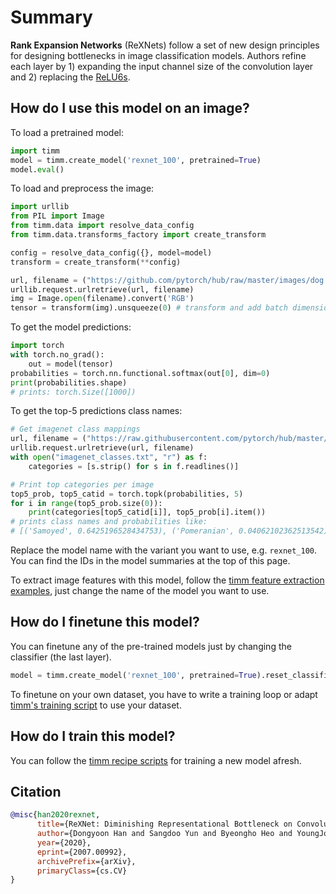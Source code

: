 # Summary

**Rank Expansion Networks** (ReXNets) follow a set of new design principles for designing bottlenecks in image classification models. Authors refine each layer by 1) expanding the input channel size of the convolution layer and 2) replacing the [ReLU6s](https://www.paperswithcode.com/method/relu6).

## How do I use this model on an image?
To load a pretrained model:

```python
import timm
model = timm.create_model('rexnet_100', pretrained=True)
model.eval()
```

To load and preprocess the image:
```python 
import urllib
from PIL import Image
from timm.data import resolve_data_config
from timm.data.transforms_factory import create_transform

config = resolve_data_config({}, model=model)
transform = create_transform(**config)

url, filename = ("https://github.com/pytorch/hub/raw/master/images/dog.jpg", "dog.jpg")
urllib.request.urlretrieve(url, filename)
img = Image.open(filename).convert('RGB')
tensor = transform(img).unsqueeze(0) # transform and add batch dimension
```

To get the model predictions:
```python
import torch
with torch.no_grad():
    out = model(tensor)
probabilities = torch.nn.functional.softmax(out[0], dim=0)
print(probabilities.shape)
# prints: torch.Size([1000])
```

To get the top-5 predictions class names:
```python
# Get imagenet class mappings
url, filename = ("https://raw.githubusercontent.com/pytorch/hub/master/imagenet_classes.txt", "imagenet_classes.txt")
urllib.request.urlretrieve(url, filename) 
with open("imagenet_classes.txt", "r") as f:
    categories = [s.strip() for s in f.readlines()]

# Print top categories per image
top5_prob, top5_catid = torch.topk(probabilities, 5)
for i in range(top5_prob.size(0)):
    print(categories[top5_catid[i]], top5_prob[i].item())
# prints class names and probabilities like:
# [('Samoyed', 0.6425196528434753), ('Pomeranian', 0.04062102362513542), ('keeshond', 0.03186424449086189), ('white wolf', 0.01739676296710968), ('Eskimo dog', 0.011717947199940681)]
```

Replace the model name with the variant you want to use, e.g. `rexnet_100`. You can find the IDs in the model summaries at the top of this page.

To extract image features with this model, follow the [timm feature extraction examples](https://rwightman.github.io/pytorch-image-models/feature_extraction/), just change the name of the model you want to use.

## How do I finetune this model?
You can finetune any of the pre-trained models just by changing the classifier (the last layer).
```python
model = timm.create_model('rexnet_100', pretrained=True).reset_classifier(NUM_FINETUNE_CLASSES)
```
To finetune on your own dataset, you have to write a training loop or adapt [timm's training
script](https://github.com/rwightman/pytorch-image-models/blob/master/train.py) to use your dataset.

## How do I train this model?

You can follow the [timm recipe scripts](https://rwightman.github.io/pytorch-image-models/scripts/) for training a new model afresh.

## Citation

```BibTeX
@misc{han2020rexnet,
      title={ReXNet: Diminishing Representational Bottleneck on Convolutional Neural Network}, 
      author={Dongyoon Han and Sangdoo Yun and Byeongho Heo and YoungJoon Yoo},
      year={2020},
      eprint={2007.00992},
      archivePrefix={arXiv},
      primaryClass={cs.CV}
}
```

<!--
Models:
- Name: rexnet_100
  Metadata:
    FLOPs: 509989377
    Epochs: 400
    Batch Size: 512
    Training Data:
    - ImageNet
    Training Techniques:
    - Label Smoothing
    - Linear Warmup With Cosine Annealing
    - Nesterov Accelerated Gradient
    - Weight Decay
    Training Resources: 4x NVIDIA V100 GPUs
    Architecture:
    - Batch Normalization
    - Convolution
    - Dropout
    - ReLU6
    - Residual Connection
    File Size: 19417552
    Tasks:
    - Image Classification
    Training Time: ''
    ID: rexnet_100
    LR: 0.5
    Dropout: 0.2
    Crop Pct: '0.875'
    Momentum: 0.9
    Image Size: '224'
    Weight Decay: 1.0e-05
    Interpolation: bicubic
    Label Smoothing: 0.1
  Code: https://github.com/rwightman/pytorch-image-models/blob/b9843f954b0457af2db4f9dea41a8538f51f5d78/timm/models/rexnet.py#L212
  Config: ''
  In Collection: RexNet
- Name: rexnet_130
  Metadata:
    FLOPs: 848364461
    Epochs: 400
    Batch Size: 512
    Training Data:
    - ImageNet
    Training Techniques:
    - Label Smoothing
    - Linear Warmup With Cosine Annealing
    - Nesterov Accelerated Gradient
    - Weight Decay
    Training Resources: 4x NVIDIA V100 GPUs
    Architecture:
    - Batch Normalization
    - Convolution
    - Dropout
    - ReLU6
    - Residual Connection
    File Size: 30508197
    Tasks:
    - Image Classification
    Training Time: ''
    ID: rexnet_130
    LR: 0.5
    Dropout: 0.2
    Crop Pct: '0.875'
    Momentum: 0.9
    Image Size: '224'
    Weight Decay: 1.0e-05
    Interpolation: bicubic
    Label Smoothing: 0.1
  Code: https://github.com/rwightman/pytorch-image-models/blob/b9843f954b0457af2db4f9dea41a8538f51f5d78/timm/models/rexnet.py#L218
  Config: ''
  In Collection: RexNet
- Name: rexnet_150
  Metadata:
    FLOPs: 1122374469
    Epochs: 400
    Batch Size: 512
    Training Data:
    - ImageNet
    Training Techniques:
    - Label Smoothing
    - Linear Warmup With Cosine Annealing
    - Nesterov Accelerated Gradient
    - Weight Decay
    Training Resources: 4x NVIDIA V100 GPUs
    Architecture:
    - Batch Normalization
    - Convolution
    - Dropout
    - ReLU6
    - Residual Connection
    File Size: 39227315
    Tasks:
    - Image Classification
    Training Time: ''
    ID: rexnet_150
    LR: 0.5
    Dropout: 0.2
    Crop Pct: '0.875'
    Momentum: 0.9
    Image Size: '224'
    Weight Decay: 1.0e-05
    Interpolation: bicubic
    Label Smoothing: 0.1
  Code: https://github.com/rwightman/pytorch-image-models/blob/b9843f954b0457af2db4f9dea41a8538f51f5d78/timm/models/rexnet.py#L224
  Config: ''
  In Collection: RexNet
- Name: rexnet_200
  Metadata:
    FLOPs: 1960224938
    Epochs: 400
    Batch Size: 512
    Training Data:
    - ImageNet
    Training Techniques:
    - Label Smoothing
    - Linear Warmup With Cosine Annealing
    - Nesterov Accelerated Gradient
    - Weight Decay
    Training Resources: 4x NVIDIA V100 GPUs
    Architecture:
    - Batch Normalization
    - Convolution
    - Dropout
    - ReLU6
    - Residual Connection
    File Size: 65862221
    Tasks:
    - Image Classification
    Training Time: ''
    ID: rexnet_200
    LR: 0.5
    Dropout: 0.2
    Crop Pct: '0.875'
    Momentum: 0.9
    Image Size: '224'
    Weight Decay: 1.0e-05
    Interpolation: bicubic
    Label Smoothing: 0.1
  Code: https://github.com/rwightman/pytorch-image-models/blob/b9843f954b0457af2db4f9dea41a8538f51f5d78/timm/models/rexnet.py#L230
  Config: ''
  In Collection: RexNet
Collections:
- Name: RexNet
  Paper:
    title: 'ReXNet: Diminishing Representational Bottleneck on Convolutional Neural
      Network'
    url: https://paperswithcode.com//paper/rexnet-diminishing-representational
  type: model-index
Type: model-index
-->